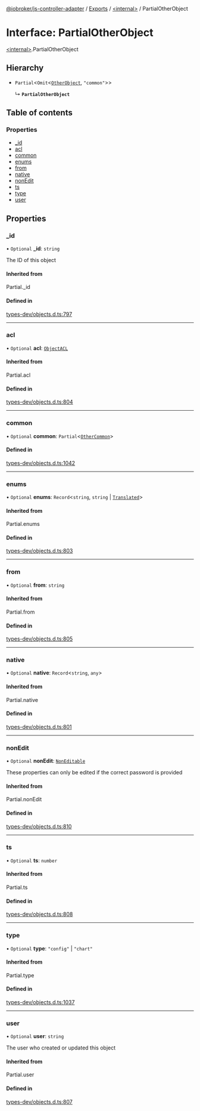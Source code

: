[@iobroker/js-controller-adapter](../README.md) / [Exports](../modules.md) / [\<internal\>](../modules/internal_.md) / PartialOtherObject

# Interface: PartialOtherObject

[\<internal\>](../modules/internal_.md).PartialOtherObject

## Hierarchy

- `Partial`\<`Omit`\<[`OtherObject`](internal_.OtherObject.md), ``"common"``\>\>

  ↳ **`PartialOtherObject`**

## Table of contents

### Properties

- [\_id](internal_.PartialOtherObject.md#_id)
- [acl](internal_.PartialOtherObject.md#acl)
- [common](internal_.PartialOtherObject.md#common)
- [enums](internal_.PartialOtherObject.md#enums)
- [from](internal_.PartialOtherObject.md#from)
- [native](internal_.PartialOtherObject.md#native)
- [nonEdit](internal_.PartialOtherObject.md#nonedit)
- [ts](internal_.PartialOtherObject.md#ts)
- [type](internal_.PartialOtherObject.md#type)
- [user](internal_.PartialOtherObject.md#user)

## Properties

### \_id

• `Optional` **\_id**: `string`

The ID of this object

#### Inherited from

Partial.\_id

#### Defined in

[types-dev/objects.d.ts:797](https://github.com/ioBroker/ioBroker.js-controller/blob/20b08f31/packages/types-dev/objects.d.ts#L797)

___

### acl

• `Optional` **acl**: [`ObjectACL`](internal_.ObjectACL.md)

#### Inherited from

Partial.acl

#### Defined in

[types-dev/objects.d.ts:804](https://github.com/ioBroker/ioBroker.js-controller/blob/20b08f31/packages/types-dev/objects.d.ts#L804)

___

### common

• `Optional` **common**: `Partial`\<[`OtherCommon`](internal_.OtherCommon.md)\>

#### Defined in

[types-dev/objects.d.ts:1042](https://github.com/ioBroker/ioBroker.js-controller/blob/20b08f31/packages/types-dev/objects.d.ts#L1042)

___

### enums

• `Optional` **enums**: `Record`\<`string`, `string` \| [`Translated`](../modules/internal_.md#translated)\>

#### Inherited from

Partial.enums

#### Defined in

[types-dev/objects.d.ts:803](https://github.com/ioBroker/ioBroker.js-controller/blob/20b08f31/packages/types-dev/objects.d.ts#L803)

___

### from

• `Optional` **from**: `string`

#### Inherited from

Partial.from

#### Defined in

[types-dev/objects.d.ts:805](https://github.com/ioBroker/ioBroker.js-controller/blob/20b08f31/packages/types-dev/objects.d.ts#L805)

___

### native

• `Optional` **native**: `Record`\<`string`, `any`\>

#### Inherited from

Partial.native

#### Defined in

[types-dev/objects.d.ts:801](https://github.com/ioBroker/ioBroker.js-controller/blob/20b08f31/packages/types-dev/objects.d.ts#L801)

___

### nonEdit

• `Optional` **nonEdit**: [`NonEditable`](internal_.NonEditable.md)

These properties can only be edited if the correct password is provided

#### Inherited from

Partial.nonEdit

#### Defined in

[types-dev/objects.d.ts:810](https://github.com/ioBroker/ioBroker.js-controller/blob/20b08f31/packages/types-dev/objects.d.ts#L810)

___

### ts

• `Optional` **ts**: `number`

#### Inherited from

Partial.ts

#### Defined in

[types-dev/objects.d.ts:808](https://github.com/ioBroker/ioBroker.js-controller/blob/20b08f31/packages/types-dev/objects.d.ts#L808)

___

### type

• `Optional` **type**: ``"config"`` \| ``"chart"``

#### Inherited from

Partial.type

#### Defined in

[types-dev/objects.d.ts:1037](https://github.com/ioBroker/ioBroker.js-controller/blob/20b08f31/packages/types-dev/objects.d.ts#L1037)

___

### user

• `Optional` **user**: `string`

The user who created or updated this object

#### Inherited from

Partial.user

#### Defined in

[types-dev/objects.d.ts:807](https://github.com/ioBroker/ioBroker.js-controller/blob/20b08f31/packages/types-dev/objects.d.ts#L807)
